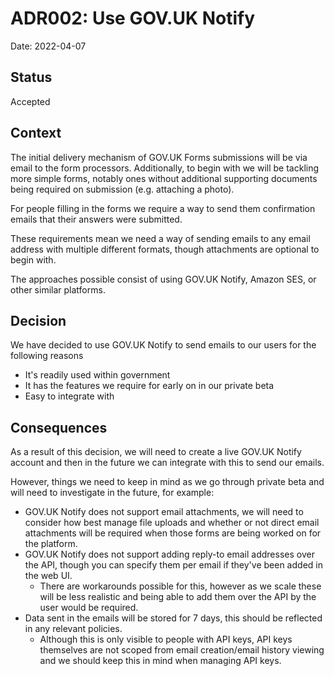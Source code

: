 # ADR002: Use GOV.UK Notify

Date: 2022-04-07

## Status

Accepted

## Context

The initial delivery mechanism of GOV.UK Forms submissions will be via email to the form processors. Additionally, to begin with we will be tackling more simple forms, notably ones without additional supporting documents being required on submission (e.g. attaching a photo).

For people filling in the forms we require a way to send them confirmation emails that their answers were submitted.

These requirements mean we need a way of sending emails to any email address with multiple different formats, though attachments are optional to begin with.

The approaches possible consist of using GOV.UK Notify, Amazon SES, or other similar platforms.

## Decision

We have decided to use GOV.UK Notify to send emails to our users for the following reasons
- It's readily used within government
- It has the features we require for early on in our private beta
- Easy to integrate with

## Consequences

As a result of this decision, we will need to create a live GOV.UK Notify account and then in the future we can integrate with this to send our emails.

However, things we need to keep in mind as we go through private beta and will need to investigate in the future, for example:

- GOV.UK Notify does not support email attachments, we will need to consider how best manage file uploads and whether or not direct email attachments will be required when those forms are being worked on for the platform.
- GOV.UK Notify does not support adding reply-to email addresses over the API, though you can specify them per email if they've been added in the web UI.
  - There are workarounds possible for this, however as we scale these will be less realistic and being able to add them over the API by the user would be required.
- Data sent in the emails will be stored for 7 days, this should be reflected in any relevant policies.
  - Although this is only visible to people with API keys, API keys themselves are not scoped from email creation/email history viewing and we should keep this in mind when managing API keys.
